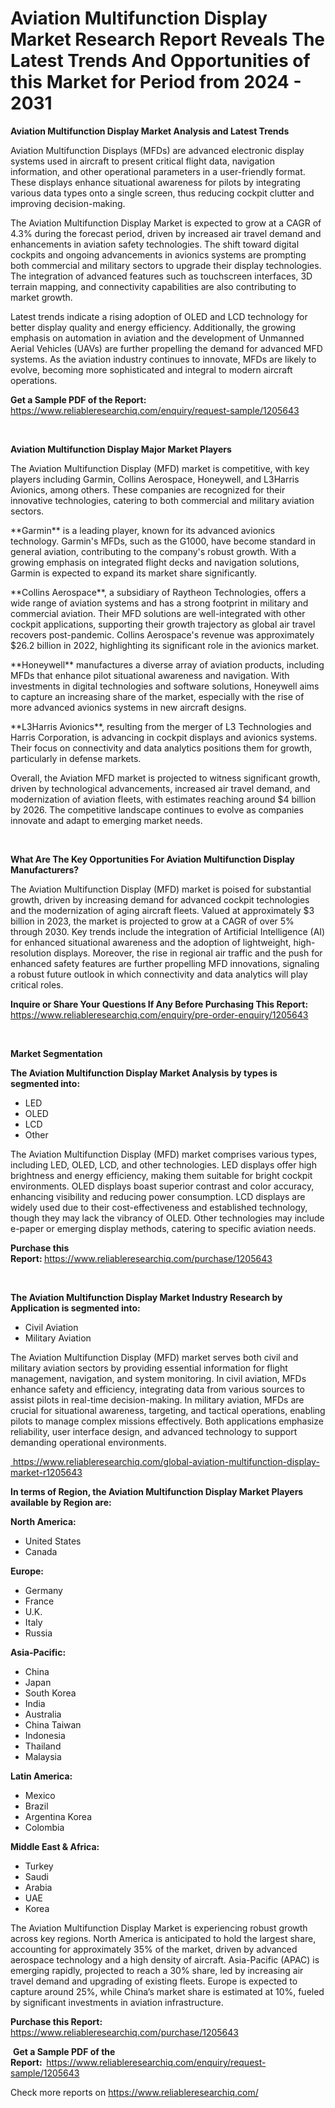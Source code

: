 <p><h1>Aviation Multifunction Display Market Research Report Reveals The Latest Trends And Opportunities of this Market for Period from 2024 - 2031</h1></p><p><strong>Aviation Multifunction Display Market Analysis and Latest Trends</strong></p>
<p><p>Aviation Multifunction Displays (MFDs) are advanced electronic display systems used in aircraft to present critical flight data, navigation information, and other operational parameters in a user-friendly format. These displays enhance situational awareness for pilots by integrating various data types onto a single screen, thus reducing cockpit clutter and improving decision-making.</p><p>The Aviation Multifunction Display Market is expected to grow at a CAGR of 4.3% during the forecast period, driven by increased air travel demand and enhancements in aviation safety technologies. The shift toward digital cockpits and ongoing advancements in avionics systems are prompting both commercial and military sectors to upgrade their display technologies. The integration of advanced features such as touchscreen interfaces, 3D terrain mapping, and connectivity capabilities are also contributing to market growth.</p><p>Latest trends indicate a rising adoption of OLED and LCD technology for better display quality and energy efficiency. Additionally, the growing emphasis on automation in aviation and the development of Unmanned Aerial Vehicles (UAVs) are further propelling the demand for advanced MFD systems. As the aviation industry continues to innovate, MFDs are likely to evolve, becoming more sophisticated and integral to modern aircraft operations.</p></p>
<p><strong>Get a Sample PDF of the Report:&nbsp;</strong> <a href="https://www.reliableresearchiq.com/enquiry/request-sample/1205643?utm_campaign=1087&utm_medium=2&utm_source=Github&utm_content=ia&utm_term=31122024&utm_id=aviation-multifunction-display">https://www.reliableresearchiq.com/enquiry/request-sample/1205643</a></p>
<p>&nbsp;</p>
<p><strong>Aviation Multifunction Display Major Market Players</strong></p>
<p><p>The Aviation Multifunction Display (MFD) market is competitive, with key players including Garmin, Collins Aerospace, Honeywell, and L3Harris Avionics, among others. These companies are recognized for their innovative technologies, catering to both commercial and military aviation sectors.</p><p>**Garmin** is a leading player, known for its advanced avionics technology. Garmin's MFDs, such as the G1000, have become standard in general aviation, contributing to the company's robust growth. With a growing emphasis on integrated flight decks and navigation solutions, Garmin is expected to expand its market share significantly.</p><p>**Collins Aerospace**, a subsidiary of Raytheon Technologies, offers a wide range of aviation systems and has a strong footprint in military and commercial aviation. Their MFD solutions are well-integrated with other cockpit applications, supporting their growth trajectory as global air travel recovers post-pandemic. Collins Aerospace's revenue was approximately $26.2 billion in 2022, highlighting its significant role in the avionics market.</p><p>**Honeywell** manufactures a diverse array of aviation products, including MFDs that enhance pilot situational awareness and navigation. With investments in digital technologies and software solutions, Honeywell aims to capture an increasing share of the market, especially with the rise of more advanced avionics systems in new aircraft designs.</p><p>**L3Harris Avionics**, resulting from the merger of L3 Technologies and Harris Corporation, is advancing in cockpit displays and avionics systems. Their focus on connectivity and data analytics positions them for growth, particularly in defense markets.</p><p>Overall, the Aviation MFD market is projected to witness significant growth, driven by technological advancements, increased air travel demand, and modernization of aviation fleets, with estimates reaching around $4 billion by 2026. The competitive landscape continues to evolve as companies innovate and adapt to emerging market needs.</p></p>
<p>&nbsp;</p>
<p><strong>What Are The Key Opportunities For Aviation Multifunction Display Manufacturers?</strong></p>
<p><p>The Aviation Multifunction Display (MFD) market is poised for substantial growth, driven by increasing demand for advanced cockpit technologies and the modernization of aging aircraft fleets. Valued at approximately $3 billion in 2023, the market is projected to grow at a CAGR of over 5% through 2030. Key trends include the integration of Artificial Intelligence (AI) for enhanced situational awareness and the adoption of lightweight, high-resolution displays. Moreover, the rise in regional air traffic and the push for enhanced safety features are further propelling MFD innovations, signaling a robust future outlook in which connectivity and data analytics will play critical roles.</p></p>
<p><strong>Inquire or Share Your Questions If Any Before Purchasing This Report:</strong> <a href="https://www.reliableresearchiq.com/enquiry/pre-order-enquiry/1205643?utm_campaign=1087&utm_medium=2&utm_source=Github&utm_content=ia&utm_term=31122024&utm_id=aviation-multifunction-display">https://www.reliableresearchiq.com/enquiry/pre-order-enquiry/1205643</a></p>
<p>&nbsp;</p>
<p><strong>Market Segmentation</strong></p>
<p><strong>The Aviation Multifunction Display Market Analysis by types is segmented into:</strong></p>
<p><ul><li>LED</li><li>OLED</li><li>LCD</li><li>Other</li></ul></p>
<p><p>The Aviation Multifunction Display (MFD) market comprises various types, including LED, OLED, LCD, and other technologies. LED displays offer high brightness and energy efficiency, making them suitable for bright cockpit environments. OLED displays boast superior contrast and color accuracy, enhancing visibility and reducing power consumption. LCD displays are widely used due to their cost-effectiveness and established technology, though they may lack the vibrancy of OLED. Other technologies may include e-paper or emerging display methods, catering to specific aviation needs.</p></p>
<p><strong>Purchase this Report:&nbsp;</strong><a href="https://www.reliableresearchiq.com/purchase/1205643?utm_campaign=1087&utm_medium=2&utm_source=Github&utm_content=ia&utm_term=31122024&utm_id=aviation-multifunction-display">https://www.reliableresearchiq.com/purchase/1205643</a></p>
<p>&nbsp;</p>
<p><strong>The Aviation Multifunction Display Market Industry Research by Application is segmented into:</strong></p>
<p><ul><li>Civil Aviation</li><li>Military Aviation</li></ul></p>
<p><p>The Aviation Multifunction Display (MFD) market serves both civil and military aviation sectors by providing essential information for flight management, navigation, and system monitoring. In civil aviation, MFDs enhance safety and efficiency, integrating data from various sources to assist pilots in real-time decision-making. In military aviation, MFDs are crucial for situational awareness, targeting, and tactical operations, enabling pilots to manage complex missions effectively. Both applications emphasize reliability, user interface design, and advanced technology to support demanding operational environments.</p></p>
<p><a href="https://www.reliableresearchiq.com/global-aviation-multifunction-display-market-r1205643?utm_campaign=1087&utm_medium=2&utm_source=Github&utm_content=ia&utm_term=31122024&utm_id=aviation-multifunction-display">&nbsp;https://www.reliableresearchiq.com/global-aviation-multifunction-display-market-r1205643</a></p>
<p><strong>In terms of Region, the Aviation Multifunction Display Market Players available by Region are:</strong></p>
<p>
    <p> <strong> North America: </strong>
        <ul>
            <li>United States</li>
            <li>Canada</li>
        </ul>
        </p> 
    <p> <strong> Europe: </strong>
        <ul>
            <li>Germany</li>
            <li>France</li>
            <li>U.K.</li>
            <li>Italy</li>
            <li>Russia</li>
        </ul>
        </p> 
    <p> <strong> Asia-Pacific: </strong>
        <ul>
            <li>China</li>
            <li>Japan</li>
            <li>South Korea</li>
            <li>India</li>
            <li>Australia</li>
            <li>China Taiwan</li>
            <li>Indonesia</li>
            <li>Thailand</li>
            <li>Malaysia</li>
        </ul>
        </p> 
    <p> <strong> Latin America: </strong>
        <ul>
            <li>Mexico</li>
            <li>Brazil</li>
            <li>Argentina Korea</li>
            <li>Colombia</li>
        </ul>
        </p> 
    <p> <strong> Middle East & Africa: </strong>
        <ul>
            <li>Turkey</li>
            <li>Saudi</li>
            <li>Arabia</li>
            <li>UAE</li>
            <li>Korea</li>
        </ul>
    </p>
    </p>
<p><p>The Aviation Multifunction Display Market is experiencing robust growth across key regions. North America is anticipated to hold the largest share, accounting for approximately 35% of the market, driven by advanced aerospace technology and a high density of aircraft. Asia-Pacific (APAC) is emerging rapidly, projected to reach a 30% share, led by increasing air travel demand and upgrading of existing fleets. Europe is expected to capture around 25%, while China’s market share is estimated at 10%, fueled by significant investments in aviation infrastructure.</p></p>
<p><strong>Purchase this Report: </strong><a href="https://www.reliableresearchiq.com/purchase/1205643?utm_campaign=1087&utm_medium=2&utm_source=Github&utm_content=ia&utm_term=31122024&utm_id=aviation-multifunction-display">https://www.reliableresearchiq.com/purchase/1205643</a></p>
<p>&nbsp;<strong>Get a Sample PDF of the Report:&nbsp;&nbsp;</strong><a href="https://www.reliableresearchiq.com/enquiry/request-sample/1205643?utm_campaign=1087&utm_medium=2&utm_source=Github&utm_content=ia&utm_term=31122024&utm_id=aviation-multifunction-display">https://www.reliableresearchiq.com/enquiry/request-sample/1205643</a></p>
<p><strong></strong></p>
<p>Check more reports on <a href="https://www.reliableresearchiq.com/?utm_campaign=1087&utm_medium=2&utm_source=Github&utm_content=ia&utm_term=31122024&utm_id=aviation-multifunction-display">https://www.reliableresearchiq.com/</a></p>